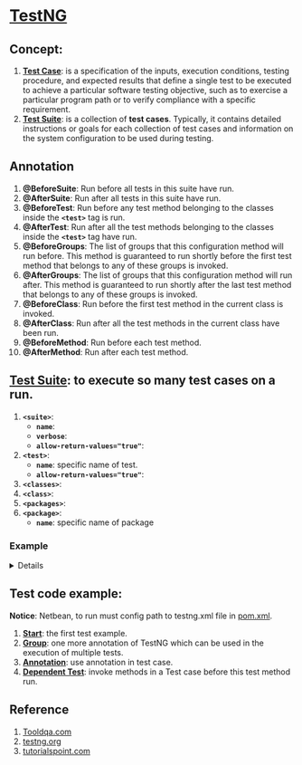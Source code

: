 # [TestNG]()


## Concept: 
1. **[Test Case](https://en.wikipedia.org/wiki/Test_case)**: is a specification of the inputs, execution conditions, testing procedure, and expected results that define a single test to be executed to achieve a particular software testing objective, such as to exercise a particular program path or to verify compliance with a specific requirement.
2. **[Test Suite](https://en.wikipedia.org/wiki/Test_suite)**: is a collection of **test cases**. Typically, it contains detailed instructions or goals for each collection of test cases and information on the system configuration to be used during testing.
## Annotation

1. **@BeforeSuite**: Run before all tests in this suite have run.
2. **@AfterSuite**: Run after all tests in this suite have run.
3. **@BeforeTest**: Run before any test method belonging to the classes inside the **`<test>`** tag is run.
4. **@AfterTest**: Run after all the test methods belonging to the classes inside the **`<test>`** tag have run.
5. **@BeforeGroups**: The list of groups that this configuration method will run before. This method is guaranteed to run shortly before the first test method that belongs to any of these groups is invoked.
6. **@AfterGroups**: The list of groups that this configuration method will run after. This method is guaranteed to run shortly after the last test method that belongs to any of these groups is invoked.
7. **@BeforeClass**: Run before the first test method in the current class is invoked.
8. **@AfterClass**: Run after all the test methods in the current class have been run.
9. **@BeforeMethod**: Run before each test method.
10. **@AfterMethod**: Run after each test method.

## [Test Suite](https://testng.org/doc/documentation-main.html#testng-xml): to execute so many test cases on a run.

1. **`<suite>`**:
   - **`name`**: 
   - **`verbose`**: 
   - **`allow-return-values="true"`**: 
2. **`<test>`**:
   - **`name`**: specific name of test.
   - **`allow-return-values="true"`**: 
3. **`<classes>`**:
4. **`<class>`**: 
5. **`<packages>`**:
6. **`<package>`**:
   - **`name`**: specific name of package

### Example

   <details>

   ```xml
   <!DOCTYPE suite SYSTEM "http://testng.org/testng-1.0.dtd" >
  
    <suite name="Suite1" verbose="1" >
    <test name="Nopackage" >
        <classes>
            <class name ="NoPackageTest" />
        </classes>
    </test>
    
    <test name="Regression1">
        <groups>
            <run>
                <exclude name="brokenTests"  />
                <include name="checkinTests"  />
            </run>
        </groups>
        <classes>
            <class name="test.sample.ParameterSample">
                <methods>
                    <include name="testMethod" />
                </methods>
            </class>
            <class name="test.sample.ParameterTest"/>
        </classes>
    </test>
    </suite>

   ```
   </details>

## Test code example:
**Notice**:  Netbean, to run must config path to testng.xml file in [pom.xml](pom.xml).
1. [**Start**](src/test/java/com/vantuyen361/testng/start): the first test example.
2. [**Group**](src/test/java/com/vantuyen361/testng/group): one more annotation of TestNG which can be used in the execution of multiple tests.
3.  [**Annotation**](src/test/java/com/vantuyen361/testng/annotation): use annotation in test case. 
4.  [**Dependent Test**](src/test/java/com/vantuyen361/testng/dependent):  invoke methods in a Test case before this test method run.
## Reference
1. [Tooldqa.com](http://toolsqa.com/testng/what-is-testng/)
2. [testng.org](https://testng.org/doc/index.html)
3. [tutorialspoint.com](http://www.tutorialspoint.com/testng/)
